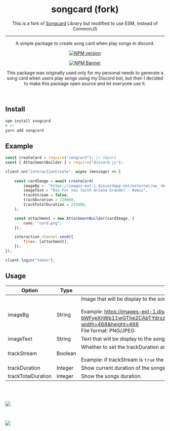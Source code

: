 <div align="center">
  <h1>songcard (fork)</h1>
  <p>This is a fork of <a href="https://github.com/shittybot/songcard">Songcard</a> Library but modified to use ESM, instead of CommonJS</p>
  <hr>
  <p>A simple package to create song card when play songs in discord.</p>
  <p>
  <a href="https://www.npmjs.com/package/songcard"><img src="https://img.shields.io/npm/v/songcard?maxAge=3600" alt="NPM version" /></a>
  <p>
  <p>
    <a href="https://www.npmjs.com/package/songcard"><img src="https://nodei.co/npm/songcard.png?downloads=true&stars=true" alt="NPM Banner"></a>
  </p>

  <p>This package was originally used only for my personal needs to generate a song card when users play songs using my Discord bot, but then I decided to make this package open source and let everyone use it.</p>
  </div>
  <br>

  ## Install
```sh
npm install songcard
# or
yarn add songcard
```

## Example
```js
const createCard = require("songcard"); // Import
const { AttachmentBuilder } = require("discord.js");

client.on("interactionCreate", async (message) => {
    
    const cardImage = await createCard(
        imageBg =  "https://images-ext-1.discordapp.net/external/uw_-bWFyeXnWb11wGThe2CAbTYdrxzFqMJ2trxDIYVE/https/i.scdn.co/image/ab67616d0000b2738ad8f5243d6534e03b656c8b?width=468&height=468",
        imageText = "Die For You (with Ariana Grande) - Remix",
        trackStream = false,
        trackDuration = 220000,
        trackTotalDuration = 233000,
    );

    const attachment = new AttachmentBuilder(cardImage, {
        name: "card.png",
    });

    interaction.channel.send({
        files: [attachment],
    });
});

client.login("token");
```

## Usage

| Option                 | Type                   | Description                                                                                                                                          |
|------------------------|------------------------|------------------------------------------------------------------------------------------------------------------------------------------------------|
| imageBg                | String                  | Image that will be display to the songcard. <br><br> Example: https://images-ext-1.discordapp.net/external/uw_-bWFyeXnWb11wGThe2CAbTYdrxzFqMJ2trxDIYVE/https/i.scdn.co/image/ab67616d0000b2738ad8f5243d6534e03b656c8b?width=468&height=468 <br>File format: PNG/JPEG                      |
| imageText              | String                  | Text that will be display to the songcard.                                                                                                        |
| trackStream            | Boolean                 | Whether to set the trackDuration and trackTotalDuration to `LIVE`<br><br>Example: if trackStream is `true` the trackDuration and totalTrackDuration will show as `LIVE` else it will show number. |
| trackDuration          | Integer                 | Show current duration of the songs. If no value provide it will show `0:00`.                                                                                                      |
| trackTotalDuration     | Integer                 | Show the songs duration.                                                                                                    |

<br>
<br>

![](https://cdn.discordapp.com/attachments/897715616155328542/1146301148706390036/image.png)

<br>

![](https://cdn.discordapp.com/attachments/959777491818528788/1146131591131832330/card.png)



